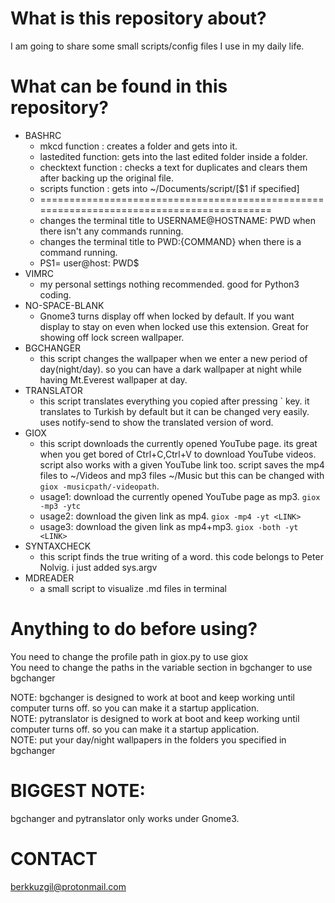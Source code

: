 # What is this repository about?
I am going to share some small scripts/config files I use in my daily life.

# What can be found in this repository?
* BASHRC
  - mkcd function      :  creates a folder and gets into it.
  - lastedited function:  gets into the last edited folder inside a folder.
  - checktext function :  checks a text for duplicates and clears them after backing up the original file.
  - scripts function   :  gets into ~/Documents/script/[$1 if specified]
  - =========================================================================================
  - changes the terminal title to USERNAME@HOSTNAME: PWD when there isn't any commands running.
  - changes the terminal title to PWD:{COMMAND} when there is a command running.
  - PS1= user@host: PWD$
* VIMRC
  - my personal settings nothing recommended. good for Python3 coding.
* NO-SPACE-BLANK
  - Gnome3 turns display off when locked by default. If you want display to stay on even when locked use this extension. Great for showing off lock screen wallpaper.
* BGCHANGER
  - this script changes the wallpaper when we enter a new period of day(night/day). so you can have a dark wallpaper at night while having Mt.Everest wallpaper at day.
* TRANSLATOR
  - this script translates everything you copied after pressing \` key. it translates to Turkish by default but it can be changed very easily. uses notify-send to show the translated version of word.
* GIOX
  - this script downloads the currently opened YouTube page. its great when you get bored of Ctrl+C,Ctrl+V to download YouTube videos. script also works with a given YouTube link too. script saves the mp4 files to ~/Videos and mp3 files ~/Music but this can be changed with `giox -musicpath/-videopath`.
  - usage1: download the currently opened YouTube page as mp3. `giox -mp3 -ytc`
  - usage2: download the given link as mp4. `giox -mp4 -yt <LINK>`
  - usage3: download the given link as mp4+mp3. `giox -both -yt <LINK>`
* SYNTAXCHECK
  - this script finds the true writing of a word. this code belongs to Peter Nolvig. i just added sys.argv
* MDREADER
  - a small script to visualize .md files in terminal
  
# Anything to do before using?
You need to change the profile path in giox.py to use giox                                                                          
You need to change the paths in the variable section in bgchanger to use bgchanger                                                  
                                                                                                                                                                                                                                                                   
NOTE: bgchanger is designed to work at boot and keep working until computer turns off. so you can make it a startup application.       
NOTE: pytranslator is designed to work at boot and keep working until computer turns off. so you can make it a startup application.                                   
NOTE: put your day/night wallpapers in the folders you specified in bgchanger 
                                                                                                                                                                                                                                                                                                                                                                                                                                                
# BIGGEST NOTE:
bgchanger and pytranslator only works under Gnome3.
                                                                                                                                                                                                                                                                                      
# CONTACT
berkkuzgil@protonmail.com
